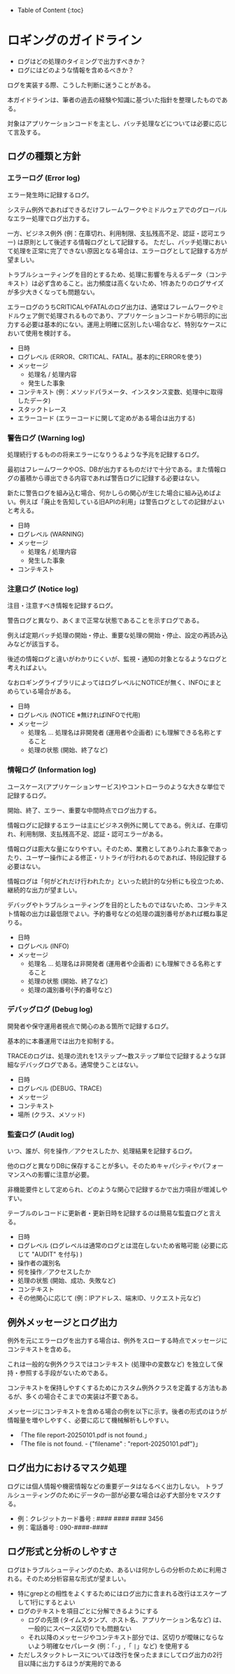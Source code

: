 - Table of Content
{:toc}

# ロギングのガイドライン

- ログはどの処理のタイミングで出力すべきか？
- ログにはどのような情報を含めるべきか？

ログを実装する際、こうした判断に迷うことがある。

本ガイドラインは、筆者の過去の経験や知識に基づいた指針を整理したものである。

対象はアプリケーションコードを主とし、バッチ処理などについては必要に応じて言及する。

## ログの種類と方針

### エラーログ (Error log)

エラー発生時に記録するログ。

システム例外であればできるだけフレームワークやミドルウェアでのグローバルなエラー処理でログ出力する。

一方、ビジネス例外 (例：在庫切れ、利用制限、支払残高不足、認証・認可エラー) は原則として後述する情報ログとして記録する。
ただし、バッチ処理において処理を正常に完了できない原因となる場合は、エラーログとして記録する方が望ましい。

トラブルシューティングを目的とするため、処理に影響を与えるデータ（コンテキスト）は必ず含めること。出力頻度は高くないため、1件あたりのログサイズが多少大きくなっても問題ない。

エラーログのうちCRITICALやFATALのログ出力は、通常はフレームワークやミドルウェア側で処理されるものであり、アプリケーションコードから明示的に出力する必要は基本的にない。運用上明確に区別したい場合など、特別なケースにおいて使用を検討する。

- 日時
- ログレベル (ERROR、CRITICAL、FATAL。基本的にERRORを使う)
- メッセージ
  - 処理名 / 処理内容
  - 発生した事象
- コンテキスト (例：メソッドパラメータ、インスタンス変数、処理中に取得したデータ)
- スタックトレース
- エラーコード (エラーコードに関して定めがある場合は出力する)

### 警告ログ (Warning log)

処理続行するものの将来エラーになりうるような予兆を記録するログ。

最初はフレームワークやOS、DBが出力するものだけで十分である。また情報ログの蓄積から導出できる内容であれば警告ログに記録する必要はない。

新たに警告ログを組み込む場合、何かしらの関心が生じた場合に組み込めばよい。例えば「廃止を告知している旧APIの利用」は警告ログとしての記録がよいと考える。

- 日時
- ログレベル (WARNING)
- メッセージ
  - 処理名 / 処理内容
  - 発生した事象
- コンテキスト

### 注意ログ (Notice log)

注目・注意すべき情報を記録するログ。

警告ログと異なり、あくまで正常な状態であることを示すログである。

例えば定期バッチ処理の開始・停止、重要な処理の開始・停止、設定の再読み込みなどが該当する。

後述の情報ログと違いがわかりにくいが、監視・通知の対象となるようなログと考えればよい。

なおロギングライブラリによってはログレベルにNOTICEが無く、INFOにまとめらている場合がある。

- 日時
- ログレベル (NOTICE ※無ければINFOで代用)
- メッセージ
  - 処理名 ... 処理名は非開発者 (運用者や企画者) にも理解できる名称とすること
  - 処理の状態 (開始、終了など)

### 情報ログ (Information log)

ユースケース(アプリケーションサービス)やコントローラのような大きな単位で記録するログ。

開始、終了、エラー、重要な中間時点でログ出力する。

情報ログに記録するエラーは主にビジネス例外に関してである。例えば、在庫切れ、利用制限、支払残高不足、認証・認可エラーがある。

情報ログは膨大な量になりやすい。そのため、業務としてありふれた事象であったり、ユーザー操作による修正・リトライが行われるのであれば、特段記録する必要はない。

情報ログは「何がどれだけ行われたか」といった統計的な分析にも役立つため、継続的な出力が望ましい。

デバッグやトラブルシューティングを目的としたものではないため、コンテキスト情報の出力は最低限でよい。予約番号などの処理の識別番号があれば概ね事足りる。

- 日時
- ログレベル (INFO)
- メッセージ
  - 処理名 ... 処理名は非開発者 (運用者や企画者) にも理解できる名称とすること
  - 処理の状態 (開始、終了など)
  - 処理の識別番号(予約番号など)

### デバッグログ (Debug log)

開発者や保守運用者視点で関心のある箇所で記録するログ。

基本的に本番運用では出力を抑制する。

TRACEのログは、処理の流れを1ステップ～数ステップ単位で記録するような詳細なデバッグログである。通常使うことはない。

- 日時
- ログレベル (DEBUG、TRACE)
- メッセージ
- コンテキスト
- 場所 (クラス、メソッド)

### 監査ログ (Audit log)

いつ、誰が、何を操作／アクセスしたか、処理結果を記録するログ。

他のログと異なりDBに保存することが多い。そのためキャパシティやパフォーマンスへの影響に注意が必要。

非機能要件として定められ、どのような関心で記録するかで出力項目が増減しやすい。

テーブルのレコードに更新者・更新日時を記録するのは簡易な監査ログと言える。

- 日時
- ログレベル (ログレベルは通常のログとは混在しないため省略可能 (必要に応じて "AUDIT" を付与) )
- 操作者の識別名
- 何を操作／アクセスしたか
- 処理の状態 (開始、成功、失敗など)
- コンテキスト
- その他関心に応じて (例：IPアドレス、端末ID、リクエスト元など)

## 例外メッセージとログ出力

例外を元にエラーログを出力する場合は、例外をスローする時点でメッセージにコンテキストを含める。

これは一般的な例外クラスではコンテキスト (処理中の変数など) を独立して保持・参照する手段がないためである。

コンテキストを保持しやすくするためにカスタム例外クラスを定義する方法もあるが、多くの場合そこまでの実装は不要である。

メッセージにコンテキストを含める場合の例を以下に示す。後者の形式のほうが情報量を増やしやすく、必要に応じて機械解析もしやすい。

- 「The file report-20250101.pdf is not found.」
- 「The file is not found. - {"filename" : "report-20250101.pdf"}」

## ログ出力におけるマスク処理

ログには個人情報や機密情報などの重要データはなるべく出力しない。
トラブルシューティングのためにデータの一部が必要な場合は必ず大部分をマスクする。

- 例：クレジットカード番号 : #### #### #### 3456
- 例：電話番号 : 090-####-####

## ログ形式と分析のしやすさ

ログはトラブルシューティングのため、あるいは何かしらの分析のために利用される。そのため分析容易な形式が望ましい。

- 特にgrepとの相性をよくするためにはログ出力に含まれる改行はエスケープして1行にするとよい
- ログのテキストを項目ごとに分解できるようにする
  - ログの先頭 (タイムスタンプ、ホスト名、アプリケーション名など) は、一般的にスペース区切りでも問題ない
  - それ以降のメッセージやコンテキスト部分では、区切りが曖昧にならないよう明確なセパレータ (例：「` - `」,「 ` | `」など) を使用する
- ただしスタックトレースについては改行を保ったままにしてログ出力の2行目以降に出力するほうが実用的である
